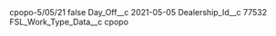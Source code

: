 <?xml version="1.0" encoding="UTF-8"?>
<CustomMetadata xmlns="http://soap.sforce.com/2006/04/metadata" xmlns:xsi="http://www.w3.org/2001/XMLSchema-instance" xmlns:xsd="http://www.w3.org/2001/XMLSchema">
    <label>cpopo-5/05/21</label>
    <protected>false</protected>
    <values>
        <field>Day_Off__c</field>
        <value xsi:type="xsd:date">2021-05-05</value>
    </values>
    <values>
        <field>Dealership_Id__c</field>
        <value xsi:type="xsd:string">77532</value>
    </values>
    <values>
        <field>FSL_Work_Type_Data__c</field>
        <value xsi:type="xsd:string">cpopo</value>
    </values>
</CustomMetadata>
